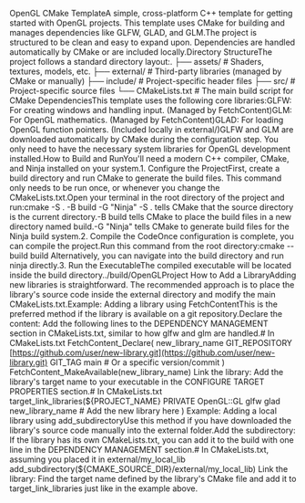 OpenGL CMake TemplateA simple, cross-platform C++ template for getting started with OpenGL projects. This template uses CMake for building and manages dependencies like GLFW, GLAD, and GLM.The project is structured to be clean and easy to expand upon. Dependencies are handled automatically by CMake or are included locally.Directory StructureThe project follows a standard directory layout:.
├── assets/              # Shaders, textures, models, etc.
├── external/            # Third-party libraries (managed by CMake or manually)
├── include/             # Project-specific header files
├── src/                 # Project-specific source files
└── CMakeLists.txt       # The main build script for CMake
DependenciesThis template uses the following core libraries:GLFW: For creating windows and handling input. (Managed by FetchContent)GLM: For OpenGL mathematics. (Managed by FetchContent)GLAD: For loading OpenGL function pointers. (Included locally in external/)GLFW and GLM are downloaded automatically by CMake during the configuration step. You only need to have the necessary system libraries for OpenGL development installed.How to Build and RunYou'll need a modern C++ compiler, CMake, and Ninja installed on your system.1. Configure the ProjectFirst, create a build directory and run CMake to generate the build files. This command only needs to be run once, or whenever you change the CMakeLists.txt.Open your terminal in the root directory of the project and run:cmake -S . -B build -G "Ninja"
-S . tells CMake that the source directory is the current directory.-B build tells CMake to place the build files in a new directory named build.-G "Ninja" tells CMake to generate build files for the Ninja build system.2. Compile the CodeOnce configuration is complete, you can compile the project.Run this command from the root directory:cmake --build build
Alternatively, you can navigate into the build directory and run ninja directly.3. Run the ExecutableThe compiled executable will be located inside the build directory../build/OpenGLProject
How to Add a LibraryAdding new libraries is straightforward. The recommended approach is to place the library's source code inside the external directory and modify the main CMakeLists.txt.Example: Adding a library using FetchContentThis is the preferred method if the library is available on a git repository.Declare the content: Add the following lines to the DEPENDENCY MANAGEMENT section in CMakeLists.txt, similar to how glfw and glm are handled.# In CMakeLists.txt
FetchContent_Declare(
    new_library_name
    GIT_REPOSITORY [https://github.com/user/new-library.git](https://github.com/user/new-library.git)
    GIT_TAG main # Or a specific version/commit
)
FetchContent_MakeAvailable(new_library_name)
Link the library: Add the library's target name to your executable in the CONFIGURE TARGET PROPERTIES section.# In CMakeLists.txt
target_link_libraries(${PROJECT_NAME} PRIVATE
    OpenGL::GL
    glfw
    glad
    new_library_name # Add the new library here
)
Example: Adding a local library using add_subdirectoryUse this method if you have downloaded the library's source code manually into the external folder.Add the subdirectory: If the library has its own CMakeLists.txt, you can add it to the build with one line in the DEPENDENCY MANAGEMENT section.# In CMakeLists.txt, assuming you placed it in external/my_local_lib
add_subdirectory(${CMAKE_SOURCE_DIR}/external/my_local_lib)
Link the library: Find the target name defined by the library's CMake file and add it to target_link_libraries just like in the example above.
